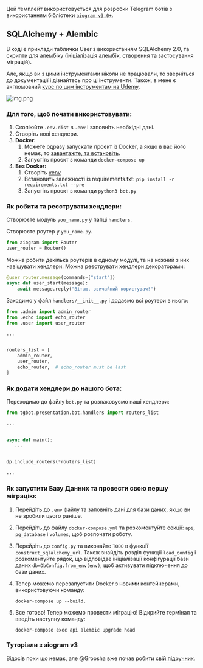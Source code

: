 Цей темплейт використовується для розробки Telegram ботів з використанням бібліотеки [`aiogram v3.0+`](https://github.com/aiogram/aiogram/tree/dev-3.x).

## SQLAlchemy + Alembic
В коді є приклади таблички User з використанням SQLAlchemy 2.0, та скрипти для алембіку (ініціалізація алембік, створення та застосування міграцій).

Але, якщо ви з цими інструментами ніколи не працювали, то зверніться до документації і дізнайтесь про ці інструменти. 
Також, в мене є англомовний [курс по цим інструментам на Udemy](https://www.udemy.com/course/sqlalchemy-alembic-bootcamp/?referralCode=E9099C5B5109EB747126).

![img.png](https://img-c.udemycdn.com/course/240x135/5320614_a8af_2.jpg)

### Для того, щоб почати використовувати:
1. Скопіюйте `.env.dist` в `.env` і заповніть необхідні дані.
2. Створіть нові хендлери.
3. **Docker:**
   1. Можете одразу запускати проєкт із Docker, а якщо в вас його немає, то [завантажте, та встановіть](https://docs.docker.com/get-docker/).
   2. Запустіть проєкт з команди `docker-compose up`
4. **Без Docker:**
   1. Створіть [venv](https://docs.python.org/3/library/venv.html)
   2. Встановить залежності із requirements.txt: `pip install -r requirements.txt --pre`
   3. Запустіть проєкт з команди `python3 bot.py`


### Як робити та реєструвати хендлери:
Створюєте модуль `you_name.py` у папці `handlers`.

Створюєте роутер у `you_name.py`.
```python
from aiogram import Router
user_router = Router()
```
Можна робити декілька роутерів в одному модулі, та на кожний з них навішувати хендлери.
Можна реєструвати хендлери декораторами:
```python
@user_router.message(commands=["start"])
async def user_start(message):
    await message.reply("Вітаю, звичайний користувач!")
```

Заходимо у файл `handlers/__init__.py` і додаємо всі роутери в нього:
```python
from .admin import admin_router
from .echo import echo_router
from .user import user_router

...


routers_list = [
    admin_router,
    user_router,
    echo_router,  # echo_router must be last
]

```
### Як додати хендлери до нашого бота:
Переходимо до файлу  `bot.py` та розпаковуємо наші хендлери:

```python
from tgbot.presentation.bot.handlers import routers_list

...


async def main():
   ...


dp.include_routers(*routers_list)

...


```

### Як запустити Базу Данних та провести свою першу міграцію:
1. Перейдіть до `.env` файлу та заповніть дані для бази даних, якщо ви не зробили цього раніше.

2. Перейдіть до файлу `docker-compose.yml` та розкоментуйте секції: `api`, `pg_database` і `volumes`, щоб розпочати роботу.

3. Перейдіть до `config.py` та виконайте `TODO` в функції `construct_sqlalchemy_url`. Також знайдіть розділ функції `load_config` і розкоментуйте рядок, що відповідає ініціалізації конфігурації бази даних `db=DbConfig.from_env(env)`, щоб активувати підключення до бази даних.

4. Тепер можемо перезапустити Docker з новими контейнерами, використовуючи команду:

    `docker-compose up --build.`

5. Все готово! Тепер можемо провести міграцію!
Відкрийте термінал та введіть наступну команду:

    `docker-compose exec api alembic upgrade head`

### Туторіали з aiogram v3
Відосів поки що немає, але @Groosha вже почав робити [свій підручник](https://mastergroosha.github.io/aiogram-3-guide).
